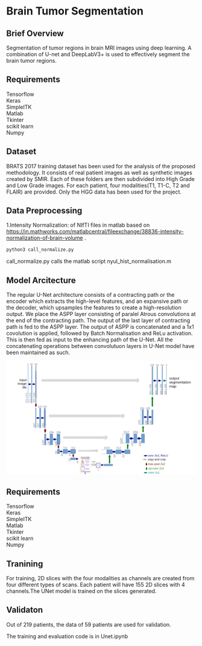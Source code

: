# Brain Tumor Segmentation

## Brief Overview

Segmentation of tumor regions in brain MRI images using deep learning. A combination of U-net and DeepLabV3+ is used to effectively segment the brain tumor regions.

## Requirements

Tensorflow<br />
Keras<br />
SimpleITK<br />
Matlab<br />
Tkinter<br />
scikit learn<br />
Numpy<br />


## Dataset

BRATS 2017 training dataset has been used for the analysis of the proposed methodology. It consists of real patient images as well as synthetic images created by SMIR. Each of these folders are then subdivided into High Grade and Low Grade images. For each patient, four modalities(T1, T1-C, T2 and FLAIR) are provided. Only the HGG data has been used for the project.

## Data Preprocessing

1.Intensity Normalization: of NIfTI files in matlab based on https://in.mathworks.com/matlabcentral/fileexchange/38836-intensity-normalization-of-brain-volume .

```bash
python3 call_normalize.py
```
call_normalize.py calls the matlab script nyul_hist_normalisation.m

## Model Arcitecture
The regular U-Net architecture consists of a contracting path or the encoder which extracts the high-level features, and an expansive path or the decoder, which upsamples the features to create a high-resolution output. We place the ASPP layer consisting of paralel Atrous convolutions at the end of the contracting path. The output of the last layer of contracting path is fed to the ASPP layer. The output of ASPP is concatenated and a 1x1 covolution is applied, followed by Batch Normalisation and ReLu activation. This is then fed as input to the enhancing path of the U-Net. All the concatenating operations between convolutuon layers in U-Net model have been maintained as such.

![alt text](https://github.com/JazBern/BrainTumor-Segmentation/blob/master/archi2%20(1).png)
## Requirements

Tensorflow<br />
Keras<br />
SimpleITK<br />
Matlab<br />
Tkinter<br />
scikit learn<br />
Numpy<br />



## Tranining
For training, 2D slices with the four modalities as channels are created from four different types of scans. Each patient will have 155 2D slices with 4 channels.The UNet model is trained on the slices generated.

## Validaton
Out of 219 patients, the data of 59 patients are used for validation.

The training and evaluation code is in Unet.ipynb





